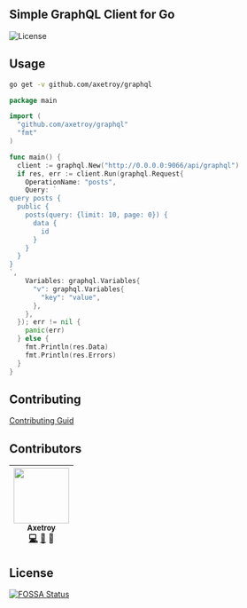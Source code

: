 ## Simple GraphQL Client for Go

![License](https://img.shields.io/badge/license-Apache-green.svg)


## Usage

```bash
go get -v github.com/axetroy/graphql
```


```go
package main

import (
  "github.com/axetroy/graphql"
  "fmt"
)

func main() {
  client := graphql.New("http://0.0.0.0:9066/api/graphql")
  if res, err := client.Run(graphql.Request{
    OperationName: "posts",
    Query: `
query posts {
  public {
    posts(query: {limit: 10, page: 0}) {
      data {
        id
      }
    }
  }
}
`,
    Variables: graphql.Variables{
      "v": graphql.Variables{
        "key": "value",
      },
    },
  }); err != nil {
    panic(err)
  } else {
    fmt.Println(res.Data)
    fmt.Println(res.Errors)
  }
}

```

## Contributing

[Contributing Guid](https://github.com/axetroy/graphql/blob/master/CONTRIBUTING.md)

## Contributors

<!-- ALL-CONTRIBUTORS-LIST:START - Do not remove or modify this section -->
| [<img src="https://avatars1.githubusercontent.com/u/9758711?v=3" width="100px;"/><br /><sub>Axetroy</sub>](http://axetroy.github.io)<br />[💻](https://github.com/axetroy/graphql/commits?author=axetroy) [🐛](https://github.com/axetroy/graphql/issues?q=author%3Aaxetroy) 🎨 |
| :---: |
<!-- ALL-CONTRIBUTORS-LIST:END -->

## License

[![FOSSA Status](https://app.fossa.io/api/projects/git%2Bgithub.com%2Faxetroy%2Fgraphql.svg?type=large)](https://app.fossa.io/projects/git%2Bgithub.com%2Faxetroy%2Fgraphql?ref=badge_large)
